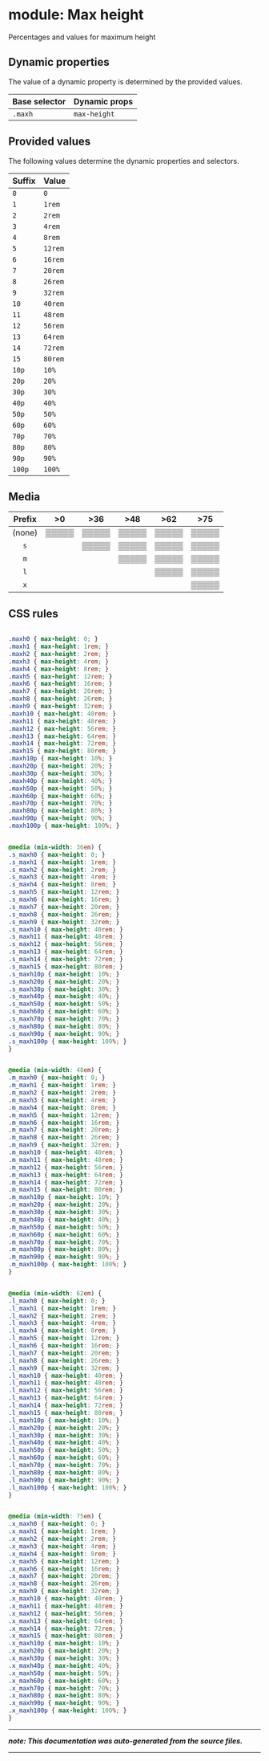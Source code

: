 # module: Max height

Percentages and values for maximum height








## Dynamic properties
The value of a dynamic property is determined by the provided values.

| Base selector | Dynamic props |
| ------------- | ------------- |
| `.maxh` |`max-height`|





## Provided values
The following values determine the dynamic properties and selectors.

Suffix  | Value
--------- | ---------
`0` | `0`
`1` | `1rem`
`2` | `2rem`
`3` | `4rem`
`4` | `8rem`
`5` | `12rem`
`6` | `16rem`
`7` | `20rem`
`8` | `26rem`
`9` | `32rem`
`10` | `40rem`
`11` | `48rem`
`12` | `56rem`
`13` | `64rem`
`14` | `72rem`
`15` | `80rem`
`10p` | `10%`
`20p` | `20%`
`30p` | `30%`
`40p` | `40%`
`50p` | `50%`
`60p` | `60%`
`70p` | `70%`
`80p` | `80%`
`90p` | `90%`
`100p` | `100%`




## Media





| Prefix  |  >0 |  >36 |  >48 |  >62 |  >75 | 
| :------:  |  :---------: |  :---------: |  :---------: |  :---------: |  :---------: | 
|  (none)  |▒▒▒▒▒|▒▒▒▒▒|▒▒▒▒▒|▒▒▒▒▒|▒▒▒▒▒|
|  `s`  ||▒▒▒▒▒|▒▒▒▒▒|▒▒▒▒▒|▒▒▒▒▒|
|  `m`  |||▒▒▒▒▒|▒▒▒▒▒|▒▒▒▒▒|
|  `l`  ||||▒▒▒▒▒|▒▒▒▒▒|
|  `x`  |||||▒▒▒▒▒|






## CSS rules
```css

.maxh0 { max-height: 0; }
.maxh1 { max-height: 1rem; }
.maxh2 { max-height: 2rem; }
.maxh3 { max-height: 4rem; }
.maxh4 { max-height: 8rem; }
.maxh5 { max-height: 12rem; }
.maxh6 { max-height: 16rem; }
.maxh7 { max-height: 20rem; }
.maxh8 { max-height: 26rem; }
.maxh9 { max-height: 32rem; }
.maxh10 { max-height: 40rem; }
.maxh11 { max-height: 48rem; }
.maxh12 { max-height: 56rem; }
.maxh13 { max-height: 64rem; }
.maxh14 { max-height: 72rem; }
.maxh15 { max-height: 80rem; }
.maxh10p { max-height: 10%; }
.maxh20p { max-height: 20%; }
.maxh30p { max-height: 30%; }
.maxh40p { max-height: 40%; }
.maxh50p { max-height: 50%; }
.maxh60p { max-height: 60%; }
.maxh70p { max-height: 70%; }
.maxh80p { max-height: 80%; }
.maxh90p { max-height: 90%; }
.maxh100p { max-height: 100%; }


@media (min-width: 36em) {
.s_maxh0 { max-height: 0; }
.s_maxh1 { max-height: 1rem; }
.s_maxh2 { max-height: 2rem; }
.s_maxh3 { max-height: 4rem; }
.s_maxh4 { max-height: 8rem; }
.s_maxh5 { max-height: 12rem; }
.s_maxh6 { max-height: 16rem; }
.s_maxh7 { max-height: 20rem; }
.s_maxh8 { max-height: 26rem; }
.s_maxh9 { max-height: 32rem; }
.s_maxh10 { max-height: 40rem; }
.s_maxh11 { max-height: 48rem; }
.s_maxh12 { max-height: 56rem; }
.s_maxh13 { max-height: 64rem; }
.s_maxh14 { max-height: 72rem; }
.s_maxh15 { max-height: 80rem; }
.s_maxh10p { max-height: 10%; }
.s_maxh20p { max-height: 20%; }
.s_maxh30p { max-height: 30%; }
.s_maxh40p { max-height: 40%; }
.s_maxh50p { max-height: 50%; }
.s_maxh60p { max-height: 60%; }
.s_maxh70p { max-height: 70%; }
.s_maxh80p { max-height: 80%; }
.s_maxh90p { max-height: 90%; }
.s_maxh100p { max-height: 100%; }
}


@media (min-width: 48em) {
.m_maxh0 { max-height: 0; }
.m_maxh1 { max-height: 1rem; }
.m_maxh2 { max-height: 2rem; }
.m_maxh3 { max-height: 4rem; }
.m_maxh4 { max-height: 8rem; }
.m_maxh5 { max-height: 12rem; }
.m_maxh6 { max-height: 16rem; }
.m_maxh7 { max-height: 20rem; }
.m_maxh8 { max-height: 26rem; }
.m_maxh9 { max-height: 32rem; }
.m_maxh10 { max-height: 40rem; }
.m_maxh11 { max-height: 48rem; }
.m_maxh12 { max-height: 56rem; }
.m_maxh13 { max-height: 64rem; }
.m_maxh14 { max-height: 72rem; }
.m_maxh15 { max-height: 80rem; }
.m_maxh10p { max-height: 10%; }
.m_maxh20p { max-height: 20%; }
.m_maxh30p { max-height: 30%; }
.m_maxh40p { max-height: 40%; }
.m_maxh50p { max-height: 50%; }
.m_maxh60p { max-height: 60%; }
.m_maxh70p { max-height: 70%; }
.m_maxh80p { max-height: 80%; }
.m_maxh90p { max-height: 90%; }
.m_maxh100p { max-height: 100%; }
}


@media (min-width: 62em) {
.l_maxh0 { max-height: 0; }
.l_maxh1 { max-height: 1rem; }
.l_maxh2 { max-height: 2rem; }
.l_maxh3 { max-height: 4rem; }
.l_maxh4 { max-height: 8rem; }
.l_maxh5 { max-height: 12rem; }
.l_maxh6 { max-height: 16rem; }
.l_maxh7 { max-height: 20rem; }
.l_maxh8 { max-height: 26rem; }
.l_maxh9 { max-height: 32rem; }
.l_maxh10 { max-height: 40rem; }
.l_maxh11 { max-height: 48rem; }
.l_maxh12 { max-height: 56rem; }
.l_maxh13 { max-height: 64rem; }
.l_maxh14 { max-height: 72rem; }
.l_maxh15 { max-height: 80rem; }
.l_maxh10p { max-height: 10%; }
.l_maxh20p { max-height: 20%; }
.l_maxh30p { max-height: 30%; }
.l_maxh40p { max-height: 40%; }
.l_maxh50p { max-height: 50%; }
.l_maxh60p { max-height: 60%; }
.l_maxh70p { max-height: 70%; }
.l_maxh80p { max-height: 80%; }
.l_maxh90p { max-height: 90%; }
.l_maxh100p { max-height: 100%; }
}


@media (min-width: 75em) {
.x_maxh0 { max-height: 0; }
.x_maxh1 { max-height: 1rem; }
.x_maxh2 { max-height: 2rem; }
.x_maxh3 { max-height: 4rem; }
.x_maxh4 { max-height: 8rem; }
.x_maxh5 { max-height: 12rem; }
.x_maxh6 { max-height: 16rem; }
.x_maxh7 { max-height: 20rem; }
.x_maxh8 { max-height: 26rem; }
.x_maxh9 { max-height: 32rem; }
.x_maxh10 { max-height: 40rem; }
.x_maxh11 { max-height: 48rem; }
.x_maxh12 { max-height: 56rem; }
.x_maxh13 { max-height: 64rem; }
.x_maxh14 { max-height: 72rem; }
.x_maxh15 { max-height: 80rem; }
.x_maxh10p { max-height: 10%; }
.x_maxh20p { max-height: 20%; }
.x_maxh30p { max-height: 30%; }
.x_maxh40p { max-height: 40%; }
.x_maxh50p { max-height: 50%; }
.x_maxh60p { max-height: 60%; }
.x_maxh70p { max-height: 70%; }
.x_maxh80p { max-height: 80%; }
.x_maxh90p { max-height: 90%; }
.x_maxh100p { max-height: 100%; }
}

```

- - - - -
_**note: This documentation was auto-generated from the source files.**_
- - - - -